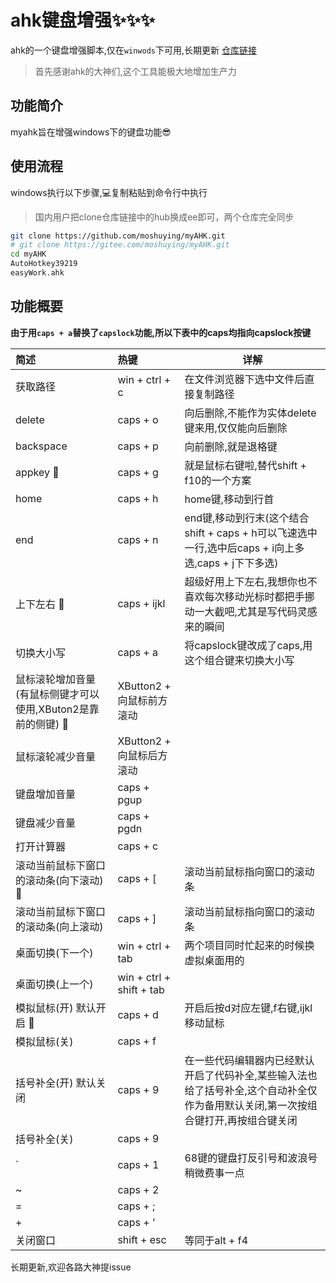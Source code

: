 # ahk键盘增强✨✨✨

ahk的一个键盘增强脚本,仅在`winwods`下可用,长期更新
[仓库链接](https://github.com/moshuying/myAHK)
> 首先感谢ahk的大神们,这个工具能极大地增加生产力

## 功能简介

myahk旨在增强windows下的键盘功能😎


## 使用流程

windows执行以下步骤,💻复制粘贴到命令行中执行

>国内用户把clone仓库链接中的hub换成ee即可，两个仓库完全同步

```sh
git clone https://github.com/moshuying/myAHK.git
# git clone https://gitee.com/moshuying/myAHK.git
cd myAHK
AutoHotkey39219
easyWork.ahk
```


## 功能概要

**由于用`caps + a`替换了`capslock`功能,所以下表中的caps均指向capslock按键**


| 简述 | 热键 | 详解 |
| :--- | :--- | --- |
|获取路径|win + ctrl + c|在文件浏览器下选中文件后直接复制路径|
|delete|caps + o|向后删除,不能作为实体delete键来用,仅仅能向后删除|
|backspace|caps + p|向前删除,就是退格键|
|appkey 🍥| caps + g| 就是鼠标右键啦,替代shift + f10的一个方案|
|home| caps + h|home键,移动到行首|
|end|caps + n|end键,移动到行末(这个结合shift + caps + h可以飞速选中一行,选中后caps + i向上多选,caps + j下下多选)|
|上下左右 👏| caps + ijkl| 超级好用上下左右,我想你也不喜欢每次移动光标时都把手挪动一大截吧,尤其是写代码灵感来的瞬间|
| 切换大小写 | caps + a |将capslock键改成了caps,用这个组合键来切换大小写|
|鼠标滚轮增加音量(有鼠标侧键才可以使用,XButon2是靠前的侧键) 🥩|XButton2 + 向鼠标前方滚动||
|鼠标滚轮减少音量|XButton2 + 向鼠标后方滚动||
|键盘增加音量|caps + pgup ||
|键盘减少音量|caps + pgdn ||
|打开计算器|caps + c||
| 滚动当前鼠标下窗口的滚动条(向下滚动) 🍧| caps + [ | 滚动当前鼠标指向窗口的滚动条|
| 滚动当前鼠标下窗口的滚动条(向上滚动) | caps + ] | 滚动当前鼠标指向窗口的滚动条|
|桌面切换(下一个)|win + ctrl + tab| 两个项目同时忙起来的时候换虚拟桌面用的 |
|桌面切换(上一个)|win + ctrl + shift + tab||
| 模拟鼠标(开) 默认开启 🌭| caps + d | 开启后按d对应左键,f右键,ijkl移动鼠标 |
| 模拟鼠标(关) | caps + f |  |
| 括号补全(开) 默认关闭 |caps + 9 | 在一些代码编辑器内已经默认开启了代码补全,某些输入法也给了括号补全,这个自动补全仅作为备用默认关闭,第一次按组合键打开,再按组合键关闭|
| 括号补全(关) |caps + 9||
| ` | caps + 1| 68键的键盘打反引号和波浪号稍微费事一点|
| ~ | caps + 2||
|=| caps + ;||
|+| caps + '||
|关闭窗口|shift + esc|等同于alt + f4|

长期更新,欢迎各路大神提issue

